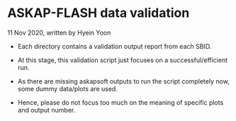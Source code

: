 # ASKAP-FLASH data validation

11 Nov 2020, written by Hyein Yoon

- Each directory contains a validation output report from each SBID.

- At this stage, this validation script just focuses on a successful/efficient run.

- As there are missing askapsoft outputs to run the script completely now, some dummy data/plots are used. 

- Hence, please do not focus too much on the meaning of specific plots and output number. 
